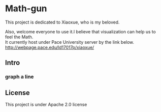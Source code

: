 # Math-gun
This project is dedicated to Xiaoxue, who is my beloved.

Also, welcome everyone to use it.I believe that visualization can help us to feel the Math.  
It currently host under Pace University server by the link below.  
http://webpage.pace.edu/ld17017p/xiaoxue/


## Intro


### graph a line



## License
This project is under Apache 2.0 license
